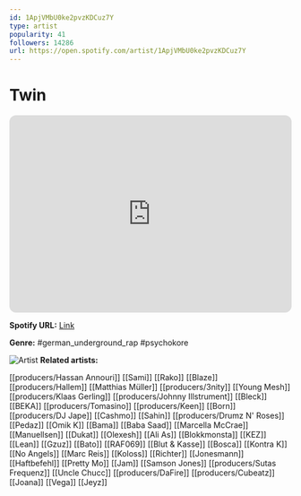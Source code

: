 ```yaml
---
id: 1ApjVMbU0ke2pvzKDCuz7Y
type: artist
popularity: 41
followers: 14286
url: https://open.spotify.com/artist/1ApjVMbU0ke2pvzKDCuz7Y
---
```

# Twin

<iframe style="border-radius:12px" src="https://open.spotify.com/embed/artist/1ApjVMbU0ke2pvzKDCuz7Y" width="100%" height="352" frameBorder="0" allowfullscreen="" allow="autoplay; clipboard-write; encrypted-media; fullscreen; picture-in-picture" loading="lazy"></iframe>

**Spotify URL:** [Link](https://open.spotify.com/artist/1ApjVMbU0ke2pvzKDCuz7Y)

**Genre:**  #german_underground_rap #psychokore

![Artist](https://i.scdn.co/image/ab6761610000e5eb703739095489a0894d59f65c)
**Related artists:**

[[producers/Hassan Annouri]]
[[Sami]]
[[Rako]]
[[Blaze]]
[[producers/Hallem]]
[[Matthias Müller]]
[[producers/3nity]]
[[Young Mesh]]
[[producers/Klaas Gerling]]
[[producers/Johnny Illstrument]]
[[Bleck]]
[[BEKA]]
[[producers/Tomasino]]
[[producers/Keen]]
[[Born]]
[[producers/DJ Jape]]
[[Cashmo]]
[[Sahin]]
[[producers/Drumz N' Roses]]
[[Pedaz]]
[[Omik K]]
[[Bama]]
[[Baba Saad]]
[[Marcella McCrae]]
[[Manuellsen]]
[[Dukat]]
[[Olexesh]]
[[Ali As]]
[[Blokkmonsta]]
[[KEZ]]
[[Lean]]
[[Gzuz]]
[[Bato]]
[[RAF069]]
[[Blut & Kasse]]
[[Bosca]]
[[Kontra K]]
[[No Angels]]
[[Marc Reis]]
[[Koloss]]
[[Richter]]
[[Jonesmann]]
[[Haftbefehl]]
[[Pretty Mo]]
[[Jam]]
[[Samson Jones]]
[[producers/Sutas Frequenz]]
[[Uncle Chucc]]
[[producers/DaFire]]
[[producers/Cubeatz]]
[[Joana]]
[[Vega]]
[[Jeyz]]

